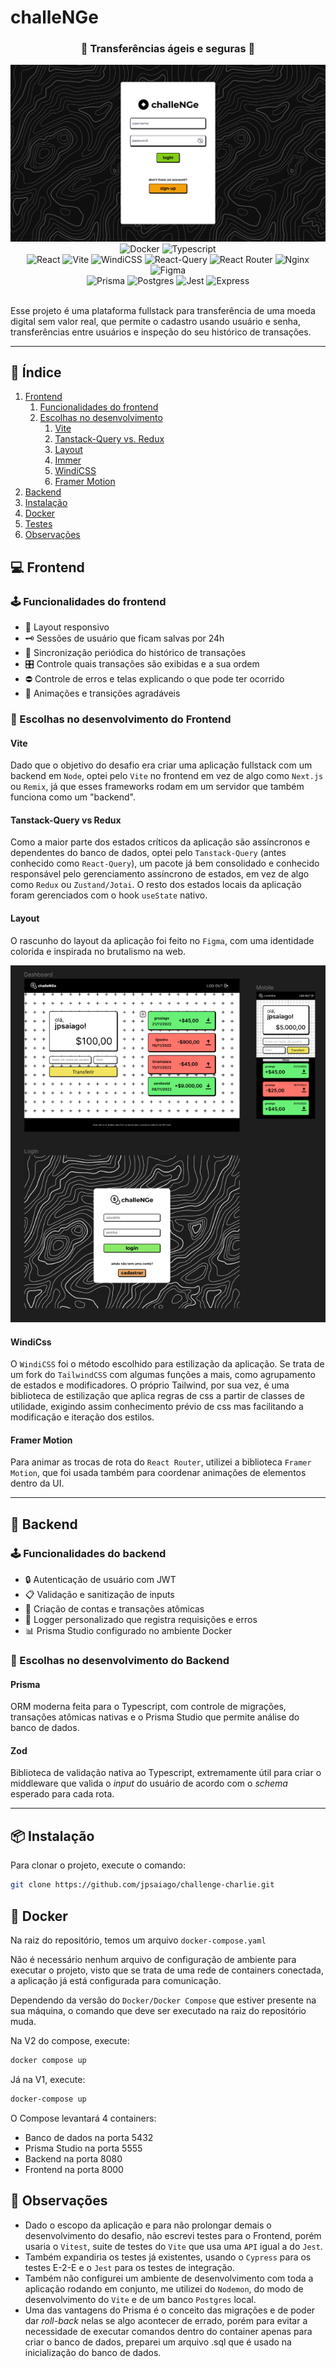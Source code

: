 # challeNGe

<h3 align="center">💸 Transferências ágeis e seguras 💸</h3>

<img alt="Captura de tela do aplicativo funcionando" src="./login_screenshot.png"/>
 
<div align="center">
   <img alt="Docker" src="https://img.shields.io/badge/docker-%230db7ed.svg?style=for-the-badge&logo=docker&logoColor=white" />
    <img alt="Typescript" src="https://img.shields.io/badge/typescript-%23007ACC.svg?style=for-the-badge&logo=typescript&logoColor=white" />
</div>
<div align="center">
  <img alt="React" src="https://img.shields.io/badge/react-%2320232a.svg?style=for-the-badge&logo=react&logoColor=%2361DAFB" />
  <img alt="Vite" src="https://img.shields.io/badge/vite-%23646CFF.svg?style=for-the-badge&logo=vite&logoColor=white" />
  <img alt="WindiCSS" src="https://img.shields.io/badge/windicss-48B0F1.svg?style=for-the-badge&logo=windi-css&logoColor=white" />
  <img alt="React-Query" src="https://img.shields.io/badge/-React%20Query-FF4154?style=for-the-badge&logo=react%20query&logoColor=white" />
  <img alt="React Router" src="https://img.shields.io/badge/React_Router-CA4245?style=for-the-badge&logo=react-router&logoColor=white" />
  <img alt="Nginx" src="https://img.shields.io/badge/nginx-%23009639.svg?style=for-the-badge&logo=nginx&logoColor=white" />
  <img alt="Figma" src="https://img.shields.io/badge/figma-%23F24E1E.svg?style=for-the-badge&logo=figma&logoColor=white" />
</div>
<div align="center">
  <img alt="Prisma" src="https://img.shields.io/badge/Prisma-3982CE?style=for-the-badge&logo=Prisma&logoColor=white"/>
  <img alt="Postgres" src="https://img.shields.io/badge/postgres-%23316192.svg?style=for-the-badge&logo=postgresql&logoColor=white" />
  <img alt="Jest" src="https://img.shields.io/badge/-jest-%23C21325?style=for-the-badge&logo=jest&logoColor=white" />
  <img alt="Express" src="https://img.shields.io/badge/express.js-%23404d59.svg?style=for-the-badge&logo=express&logoColor=%2361DAFB" />
</div>
<br/>

Esse projeto é uma plataforma fullstack para transferência de uma moeda digital sem valor real, que permite o cadastro usando usuário e senha,
transferências entre usuários e inspeção do seu histórico de transações.

---

## 📖 Índice

1. [Frontend](#-frontend)
   1. [Funcionalidades do frontend](#%EF%B8%8F-funcionalidades-do-frontend)
   2. [Escolhas no desenvolvimento](#-escolhas-no-desenvolvimento)
      1. [Vite](#vite)
      2. [Tanstack-Query vs. Redux](#tanstack-query-vs-redux)
      3. [Layout](#layout)
      4. [Immer](#immer)
      5. [WindiCSS](#windicss)
      6. [Framer Motion](#framer-motion)
2. [Backend](#-backend)
3. [Instalação](#-instalação)
4. [Docker](#-docker)
5. [Testes](#-testes)
6. [Observações](#-observações)

## 💻 Frontend

### 🕹️ Funcionalidades do frontend

- 📱 Layout responsivo
- 🗝️ Sessões de usuário que ficam salvas por 24h
- 🔄 Sincronização periódica do histórico de transações
- 🎛️ Controle quais transações são exibidas e a sua ordem
- ⛔ Controle de erros e telas explicando o que pode ter ocorrido
- 🍂 Animações e transições agradáveis

### 🧠 Escolhas no desenvolvimento do Frontend

#### Vite

Dado que o objetivo do desafio era criar uma aplicação fullstack com um backend em `Node`, optei pelo `Vite` no frontend em vez de algo como `Next.js` ou `Remix`, já que esses frameworks rodam em um servidor que também funciona como um "backend".

#### Tanstack-Query vs Redux

Como a maior parte dos estados críticos da aplicação são assíncronos e dependentes do banco de dados, optei pelo `Tanstack-Query` (antes conhecido como `React-Query`),
um pacote já bem consolidado e conhecido responsável pelo gerenciamento assíncrono de estados, em vez de algo como `Redux` ou `Zustand/Jotai`.
O resto dos estados locais da aplicação foram gerenciados com o hook `useState` nativo.

#### Layout

O rascunho do layout da aplicação foi feito no `Figma`, com uma identidade colorida e inspirada no brutalismo na web.

<div align="center"><img alt="Layout no Figma" src="./figma.png"/></div>

#### WindiCss

O `WindiCSS` foi o método escolhido para estilização da aplicação. Se trata de um fork do `TailwindCSS` com algumas funções a mais, como agrupamento de estados e modificadores.
O próprio Tailwind, por sua vez, é uma biblioteca de estilização que aplica regras de css a partir de classes de utilidade, exigindo assim conhecimento prévio de css mas facilitando
a modificação e iteração dos estilos.

#### Framer Motion

Para animar as trocas de rota do `React Router`, utilizei a biblioteca `Framer Motion`, que foi usada também para coordenar animações de elementos dentro da UI.

---

## 📡 Backend

### 🕹️ Funcionalidades do backend

- 🔒 Autenticação de usuário com JWT
- 📋 Validação e sanitização de inputs
- 📨 Criação de contas e transações atômicas
- 📜 Logger personalizado que registra requisições e erros
- 📊 Prisma Studio configurado no ambiente Docker

### 🧠 Escolhas no desenvolvimento do Backend

#### Prisma

ORM moderna feita para o Typescript, com controle de migrações, transações atômicas nativas e o Prisma Studio que permite análise do banco de dados.

#### Zod

Biblioteca de validação nativa ao Typescript, extremamente útil para criar o middleware que valida o _input_ do usuário de acordo com o _schema_ esperado para cada rota.

---

## 📦 Instalação

Para clonar o projeto, execute o comando:

```bash
git clone https://github.com/jpsaiago/challenge-charlie.git
```

## 🚢 Docker

Na raiz do repositório, temos um arquivo `docker-compose.yaml`

Não é necessário nenhum arquivo de configuração de ambiente para executar o projeto, visto que se trata de uma rede de containers conectada, a aplicação já está configurada para comunicação.

Dependendo da versão do `Docker/Docker Compose` que estiver presente na sua máquina, o comando que deve ser executado na raiz do repositório muda.

Na V2 do compose, execute:

```bash
docker compose up
```

Já na V1, execute:

```bash
docker-compose up
```

O Compose levantará 4 containers:

- Banco de dados na porta 5432
- Prisma Studio na porta 5555
- Backend na porta 8080
- Frontend na porta 8000

## 🔭 Observações

- Dado o escopo da aplicação e para não prolongar demais o desenvolvimento do desafio, não escrevi testes para o Frontend, porém usaria o `Vitest`, suite de testes do `Vite` que usa uma `API` igual a do `Jest`.
- Também expandiria os testes já existentes, usando o `Cypress` para os testes E-2-E e o `Jest` para os testes de integração.
- Também não configurei um ambiente de desenvolvimento com toda a aplicação rodando em conjunto, me utilizei do `Nodemon`, do modo de desenvolvimento do `Vite` e de um banco `Postgres` local.
- Uma das vantagens do Prisma é o conceito das migrações e de poder dar _roll-back_ nelas se algo acontecer de errado, porém para evitar a necessidade de executar comandos dentro do container apenas para criar o banco de dados, preparei um arquivo .sql que é usado na inicialização do banco de dados.
